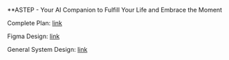 **ASTEP - Your AI Companion to Fulfill Your Life and Embrace the Moment

Complete Plan: [link](https://docs.google.com/document/d/1nr0Ld_mxX41cQNUTgtvx-MWK3_mwpmD31EJ1Nff5yJ4/edit#heading=h.u8zx7nswkmlk)

Figma Design: [link](https://www.figma.com/design/WZ4Hk7i8J06Xn3SxSV0Oa2/STEP?t=gSjchVD8eGMdMaZL-0)

General System Design: [link](https://excalidraw.com/#json=b95NnAkQgbp3HH4pu5tIL,WhHcRvoCeaLgCtQVajE_qw)
